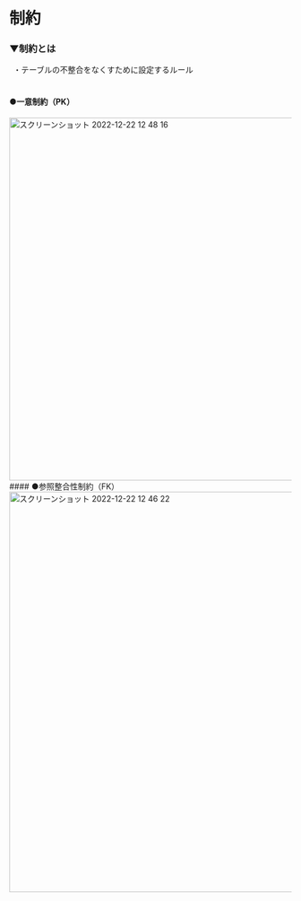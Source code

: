# 制約

### ▼制約とは<br>
&ensp;・テーブルの不整合をなくすために設定するルール<br>
<br>
#### ●一意制約（PK）<br>
<img width="647" alt="スクリーンショット 2022-12-22 12 48 16" src="https://user-images.githubusercontent.com/81621944/209051460-d558971b-6ce2-47ad-858e-ca1184614e2b.png">
<br>
#### ●参照整合性制約（FK）<br>
<img width="714" alt="スクリーンショット 2022-12-22 12 46 22" src="https://user-images.githubusercontent.com/81621944/209051292-64af84a7-fbc4-4f65-ac3e-99942358ffd7.png">
<br>
<br>

